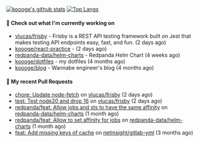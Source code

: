 [![koooge's github stats](https://github-readme-stats.vercel.app/api?username=koooge&count_private=true&show_icons=true)](https://github.com/anuraghazra/github-readme-stats)
[![Top Langs](https://github-readme-stats.vercel.app/api/top-langs/?username=koooge&langs_count=5)](https://github.com/anuraghazra/github-readme-stats)

#### 👷 Check out what I'm currently working on

- [vlucas/frisby](https://github.com/vlucas/frisby) - Frisby is a REST API testing framework built on Jest that makes testing API endpoints easy, fast, and fun. (2 days ago)
- [koooge/react-practice](https://github.com/koooge/react-practice) -  (2 days ago)
- [redpanda-data/helm-charts](https://github.com/redpanda-data/helm-charts) - Redpanda Helm Chart (4 weeks ago)
- [koooge/dotfiles](https://github.com/koooge/dotfiles) - my dotfiles (4 months ago)
- [koooge/blog](https://github.com/koooge/blog) - Wannabe engineer&#39;s blog (4 months ago)

#### 🔨 My recent Pull Requests

- [chore: Update node-fetch](https://github.com/vlucas/frisby/pull/597) on [vlucas/frisby](https://github.com/vlucas/frisby) (2 days ago)
- [test: Test node20 and drop 16](https://github.com/vlucas/frisby/pull/596) on [vlucas/frisby](https://github.com/vlucas/frisby) (2 days ago)
- [redpanda/feat: Allow jobs and sts to have the same affinity](https://github.com/redpanda-data/helm-charts/pull/747) on [redpanda-data/helm-charts](https://github.com/redpanda-data/helm-charts) (1 month ago)
- [redpanda/feat: Allow to set affinity for jobs](https://github.com/redpanda-data/helm-charts/pull/715) on [redpanda-data/helm-charts](https://github.com/redpanda-data/helm-charts) (1 month ago)
- [feat: Add missing keys of cache](https://github.com/netinsight/gitlab-yml/pull/15) on [netinsight/gitlab-yml](https://github.com/netinsight/gitlab-yml) (3 months ago)
